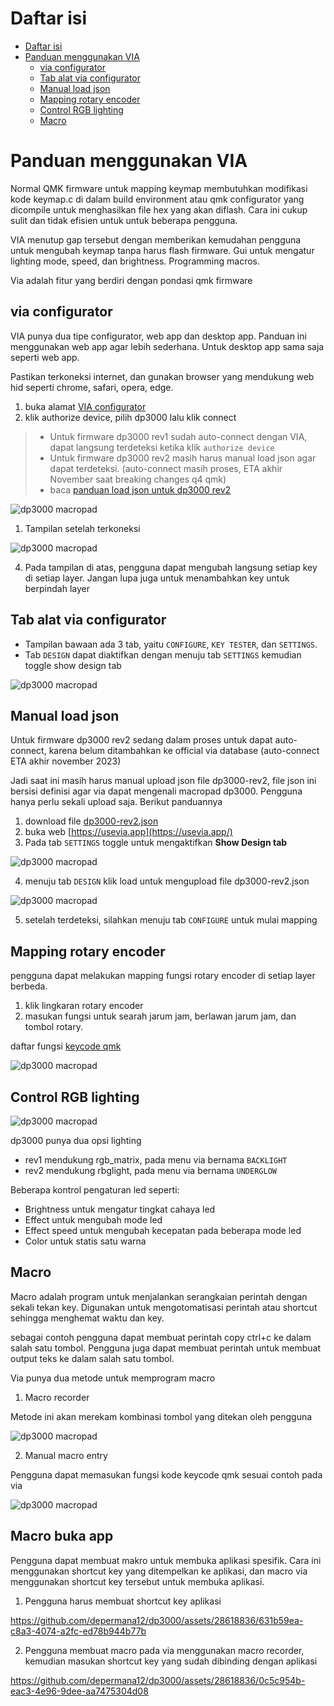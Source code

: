 # Daftar isi

- [Daftar isi](#daftar-isi)
- [Panduan menggunakan VIA](#panduan-menggunakan-via)
  - [via configurator](#via-configurator)
  - [Tab alat via configurator](#tab-alat-via-configurator)
  - [Manual load json](#manual-load-json)
  - [Mapping rotary encoder](#mapping-rotary-encoder)
  - [Control RGB lighting](#control-rgb-lighting)
  - [Macro](#macro)

# Panduan menggunakan VIA
Normal QMK firmware untuk mapping keymap membutuhkan modifikasi kode keymap.c di dalam build environment atau qmk configurator yang dicompile untuk menghasilkan file hex yang akan diflash. Cara ini cukup sulit dan tidak efisien untuk untuk beberapa pengguna.

VIA menutup gap tersebut dengan memberikan kemudahan pengguna untuk mengubah keymap tanpa harus flash firmware. Gui untuk mengatur lighting mode, speed, dan brightness. Programming macros.

Via adalah fitur yang berdiri dengan pondasi qmk firmware

## via configurator
VIA punya dua tipe configurator, web app dan desktop app. Panduan ini menggunakan web app agar lebih sederhana. Untuk desktop app sama saja seperti web app. 

Pastikan terkoneksi internet, dan gunakan browser yang mendukung web hid seperti chrome, safari, opera, edge.

1. buka alamat [VIA configurator](https://usevia.app/)
2. klik authorize device, pilih dp3000 lalu klik connect

> - Untuk firmware dp3000 rev1 sudah auto-connect dengan VIA, dapat langsung terdeteksi ketika klik `authorize device`
> - Untuk firmware dp3000 rev2 masih harus manual load json agar dapat terdeteksi. (auto-connect masih proses, ETA akhir November saat breaking changes q4 qmk)
> - baca [panduan load json untuk dp3000 rev2](#manual-load-json)
   
![dp3000 macropad](https://i.imgur.com/XS7Pe97h.jpg)

1. Tampilan setelah terkoneksi

![dp3000 macropad](https://i.imgur.com/TYVrkC7h.jpg)

4. Pada tampilan di atas, pengguna dapat mengubah langsung setiap key di setiap layer. Jangan lupa juga untuk menambahkan key untuk berpindah layer

## Tab alat via configurator

- Tampilan bawaan ada 3 tab, yaitu `CONFIGURE`, `KEY TESTER`, dan `SETTINGS`. 
- Tab `DESIGN` dapat diaktifkan dengan menuju tab `SETTINGS` kemudian toggle show design tab

![dp3000 macropad](https://i.imgur.com/6lF5fMDh.jpg)

## Manual load json
Untuk firmware dp3000 rev2 sedang dalam proses untuk dapat auto-connect, karena belum ditambahkan ke official via database (auto-connect ETA akhir november 2023)

Jadi saat ini masih harus manual upload json file dp3000-rev2, file json ini bersisi definisi agar via dapat mengenali macropad dp3000. Pengguna hanya perlu sekali upload saja. Berikut panduannya

1. download file [dp3000-rev2.json](https://drive.google.com/uc?id=1wcIDpMSniR9_wCjKMlnjyhLKqqTzrHiz&export=download)
2. buka web [https://usevia.app](https://usevia.app/)
3. Pada tab `SETTINGS` toggle untuk mengaktifkan **Show Design tab**

![dp3000 macropad](https://i.imgur.com/ei5MmHch.jpg)

4. menuju tab `DESIGN` klik load untuk mengupload file dp3000-rev2.json

![dp3000 macropad](https://i.imgur.com/53dmCSch.jpg)

5. setelah terdeteksi, silahkan menuju tab `CONFIGURE` untuk mulai mapping

## Mapping rotary encoder

pengguna dapat melakukan mapping fungsi rotary encoder di setiap layer berbeda.

1. klik lingkaran rotary encoder
2. masukan fungsi untuk searah jarum jam, berlawan jarum jam, dan tombol rotary.

daftar fungsi [keycode qmk](https://docs.qmk.fm/#/keycodes)

![dp3000 macropad](https://i.imgur.com/6RNFG6Nh.jpg)

## Control RGB lighting

![dp3000 macropad](https://i.imgur.com/mpVepRph.jpg)

dp3000 punya dua opsi lighting

- rev1 mendukung rgb_matrix, pada menu via bernama `BACKLIGHT`
- rev2 mendukung rbglight, pada menu via bernama `UNDERGLOW`

Beberapa kontrol pengaturan led seperti:
- Brightness untuk mengatur tingkat  cahaya led
- Effect untuk mengubah mode led
- Effect speed untuk mengubah kecepatan pada beberapa mode led
- Color untuk statis satu warna

## Macro
Macro adalah program untuk menjalankan serangkaian perintah dengan sekali tekan key. Digunakan untuk mengotomatisasi perintah atau shortcut sehingga menghemat waktu dan key.

sebagai contoh pengguna dapat membuat perintah copy ctrl+c ke dalam salah satu tombol. Pengguna juga dapat membuat perintah untuk membuat output teks ke dalam salah satu tombol.

Via punya dua metode untuk memprogram macro

1. Macro recorder

Metode ini akan merekam kombinasi tombol yang ditekan oleh pengguna

![dp3000 macropad](https://i.imgur.com/abDotLZh.jpg)

2. Manual macro entry

Pengguna dapat memasukan fungsi kode keycode qmk sesuai contoh pada via

![dp3000 macropad](https://i.imgur.com/mhaOZPZh.jpg)

## Macro buka app

Pengguna dapat membuat makro untuk membuka aplikasi spesifik. Cara ini menggunakan shortcut key yang ditempelkan ke aplikasi, dan macro via menggunakan shortcut key tersebut untuk membuka aplikasi.

1. Pengguna harus membuat shortcut key aplikasi


https://github.com/depermana12/dp3000/assets/28618836/631b59ea-c8a3-4074-a2fc-ed78b944b77b


2. Pengguna membuat macro pada via menggunakan macro recorder, kemudian masukan shortcut key yang sudah dibinding dengan aplikasi


https://github.com/depermana12/dp3000/assets/28618836/0c5c954b-eac3-4e96-9dee-aa7475304d08


